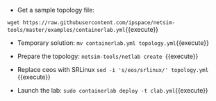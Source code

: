 * Get a sample topology file:

`wget https://raw.githubusercontent.com/ipspace/netsim-tools/master/examples/containerlab.yml`{{execute}}

* Temporary solution:
`mv containerlab.yml topology.yml`{{execute}}

* Prepare the topology:
`netsim-tools/netlab create `{{execute}}

* Replace ceos with SRLinux
`sed -i 's/eos/srlinux/' topology.yml `{{execute}}

* Launch the lab:
`sudo containerlab deploy -t clab.yml`{{execute}}
